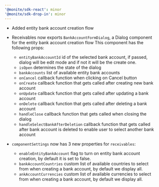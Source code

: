 ```yaml
---
'@monite/sdk-react': minor
'@monite/sdk-drop-in': minor
---
```


- Added entity bank account creation flow
- Receivables now exports `BankAccountFormDialog`, a Dialog component for the entity bank account creation flow
This component has the following props:
  - `entityBankAccountId` id of the selected bank account, if passed, dialog will be edit mode and if not it will be the create one.
  - `isOpen` determines the state of the dialog
  - `bankAccounts` list of available entity bank accounts
  - `onCancel` callback function when clicking on Cancel button
  - `onCreate` callback function that gets called after creating new bank account
  - `onUpdate` callback function that gets called after updating a bank account
  - `onDelete` callback function that gets called after deleting a bank account
  - `handleClose` callback function that gets called when closing the dialog
  - `handleSelectBankAfterDeletion` callback function that gets called after bank account is deleted to enable user to select another bank account

- `componentSettings` now has 3 new properties for `receivables`:
  - `enableEntityBankAccount` flag to turn on entity bank account creation, by default it is set to false.
  - `bankAccountCountries` custom list of available countries to select from when creating a bank account, by default we display all.
  - `ankAccountCurrencies` custom list of available currencies to select from when creating a bank account, by default we display all.
